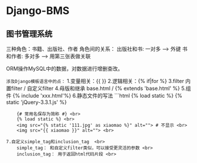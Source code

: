 # Django-BMS
## 图书管理系统

三种角色：书籍、出版社、作者
角色间的关系：
		出版社和书: 一对多    --> 外键
		书和作者:   多对多    --> 用第三张表做关联
		
ORM操作MySQL中的数据，对数据进行增删查改。

`涉及Django模板语言中的点：`
	1.变量相关：{{ }}
	2.逻辑相关：{% if|for %}
	3.filter
		内置filter / 自定义filter
	4.母版和继承
		base.html / {% extends 'base.html' %}
	5.组件
		{% include 'xxx.html'%}
	6.静态文件的写法
		```html
		{% load static %}
		{% static 'jQuery-3.3.1.js' %}
		
		{# 常用名保存为简称 #} <br>
		{% load static %} <br>
		<img src="{% static '111.jpg' as xiaomao %}" alt=""> # 不显示 <br>
		<img src="{{ xiaomao }}" alt=""> <br>
		
	7.自定义simple_tag和inclusion_tag  <br>
		simple_tag： 和自定义filter类似，可以接受更灵活的参数 <br>
		inclusion_tag： 用于返回html代码片段 <br>
